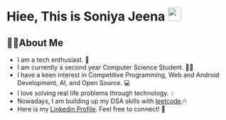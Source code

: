 <h1> Hiee, This is Soniya Jeena <img src="https://raw.githubusercontent.com/MartinHeinz/MartinHeinz/master/wave.gif" width="30px"> </h1>

<h2>👩‍💻About Me</h2>

- I am a tech enthusiast. 🤠
- I am currently a second year Computer Science Student. 👨‍🎓
- I have a keen interest in Competitive Programming, Web and Android Development, AI, and Open Source. 💻
- I love solving real life problems through technology. 💡
- Nowadays, I am building up my DSA skills with [leetcode](https://leetcode.com/SoniyaJeena30/).🖱
- Here is my [Linkedin Profile](https://www.linkedin.com/in/soniya-jeena-088103239/). Feel free to connect! 👀
  <!--
**Soniya-jeena/Soniya-jeena** is a ✨ _special_ ✨ repository because its `README.md` (this file) appears on your GitHub profile.

Here are some ideas to get you started:

- 🔭 I’m currently working on ...
- 🌱 I’m currently learning ...
- 👯 I’m looking to collaborate on ...
- 🤔 I’m looking for help with ...
- 💬 Ask me about ...
- 📫 How to reach me: ...
- 😄 Pronouns: ...
- ⚡ Fun fact: ...
-->
